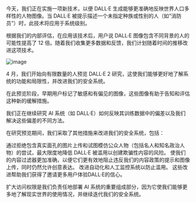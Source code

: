 今天，我们正在实施一项新技术，以便 DALL·E 生成能够更准确地反映世界人口多样性的人物图像。当 DALL·E 被提示描述一个未指定种族或性别的人（如“消防员”）时，此技术将应用于系统级别。

根据我们的内部评估，在应用该技术后，用户说 DALL·E 图像包含不同背景的人的可能性提高了 12 倍。随着我们收集更多数据和反馈，我们计划随着时间的推移改进这项技术。

![image](https://user-images.githubusercontent.com/13504729/216576324-1569d77d-4580-49bb-b79c-2c2fe59d75ae.png)

4 月，我们开始向有限数量的人预览 DALL·E 2 研究，这使我们能够更好地了解系统的功能和局限性，并改进我们的安全系统。

在此预览阶段，早期用户标记了敏感和有偏见的图像，这些图像有助于告知和评估这种新的缓解措施。

我们正在继续研究 AI 系统（如 DALL·E）如何反映其训练数据中的偏差以及我们解决这些偏差的不同方法。

在研究预览期间，我们采取了其他措施来改进我们的安全系统，包括：

通过拒绝包含真实面孔的图片上传和试图模仿公众人物（包括名人和知名政治人物）的尝试，最大限度地降低 DALL·E 被滥用以创建欺骗性内容的风险。
使我们的内容过滤器更加准确，以便它们更有效地阻止违反我们的内容政策的提示和图像上传，同时仍然允许创意表达。
改进自动化和人工监控系统以防止滥用。
这些改进帮助我们获得了邀请更多用户体验DALL·E的信心。

扩大访问权限是我们负责任地部署 AI 系统的重要组成部分，因为它使我们能够更多地了解现实世界的使用情况，并继续迭代我们的安全系统。

